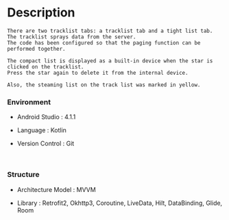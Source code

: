 # Description
   
    There are two tracklist tabs: a tracklist tab and a tight list tab.
    The tracklist sprays data from the server.
    The code has been configured so that the paging function can be performed together.
    
    The compact list is displayed as a built-in device when the star is clicked on the tracklist.
    Press the star again to delete it from the internal device.
    
    Also, the steaming list on the track list was marked in yellow.
   
### Environment

   - Android Studio : 4.1.1
   
   - Language : Kotlin
   
   - Version Control : Git
 <br/>  
   
   
### Structure

 - Architecture Model : MVVM
 
 - Library :  Retrofit2, Okhttp3, Coroutine, LiveData, Hilt, DataBinding, Glide, Room
  <br/>
 

   

